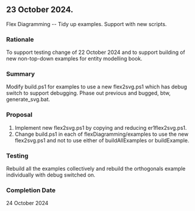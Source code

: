 
## 23 October 2024.
Flex Diagramming -- Tidy up examples. Support with new scripts.
### Rationale
To support testing change of 22 October 2024 and to support building of new non-top-down 
examples for entity modelling book.

### Summary

Modify build.ps1 for examples to use a new flex2svg.ps1 which has debug switch to support debugging.
Phase out previous and bugged, btw, generate_svg.bat.


### Proposal
1. Implement new flex2svg.ps1 by copying and reducing er1flex2svg.ps1.
2. Change build.ps1 in each of flexDiagramming/examples to use the new flex2svg.ps1 and not to use
either of buildAllExamples or buildExample.

### Testing
Rebuild all the examples collectively and rebuild the orthogonals example individually with debug switched on.

### Completion Date
24 October 2024
